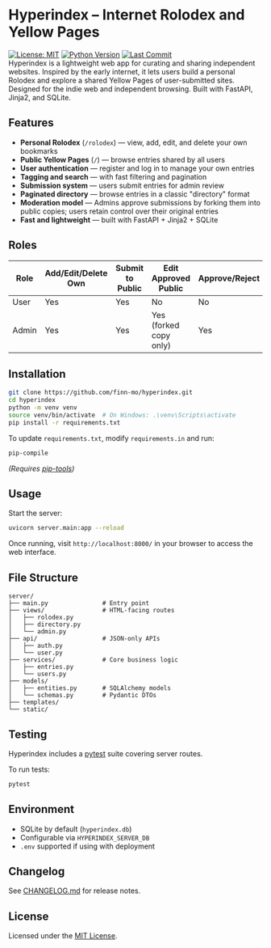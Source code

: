 # Hyperindex – Internet Rolodex and Yellow Pages
[![License: MIT](https://img.shields.io/badge/License-MIT-blue.svg)](LICENSE)
[![Python Version](https://img.shields.io/badge/python-3.8+-blue.svg)](https://www.python.org/)
[![Last Commit](https://img.shields.io/github/last-commit/finn-mo/hyperindex.svg)](https://github.com/finn-mo/hyperindex/commits/main)  
Hyperindex is a lightweight web app for curating and sharing independent websites. Inspired by the early internet, it lets users build a personal Rolodex and explore a shared Yellow Pages of user-submitted sites. Designed for the indie web and independent browsing. Built with FastAPI, Jinja2, and SQLite.

## Features
- **Personal Rolodex** (`/rolodex`) — view, add, edit, and delete your own bookmarks
- **Public Yellow Pages** (`/`) — browse entries shared by all users
- **User authentication** — register and log in to manage your own entries
- **Tagging and search** — with fast filtering and pagination
- **Submission system** — users submit entries for admin review
- **Paginated directory** — browse entries in a classic "directory" format
- **Moderation model** — Admins approve submissions by forking them into public copies; users retain control over their original entries
- **Fast and lightweight** — built with FastAPI + Jinja2 + SQLite

## Roles
| Role  | Add/Edit/Delete Own  | Submit to Public  | Edit Approved Public  | Approve/Reject |
|-------|----------------------|-------------------|-----------------------|----------------|
| User  | Yes                  | Yes               | No                    | No             |
| Admin | Yes                  | Yes               | Yes (forked copy only)| Yes            |


## Installation
```bash
git clone https://github.com/finn-mo/hyperindex.git
cd hyperindex
python -m venv venv
source venv/bin/activate  # On Windows: .\venv\Scripts\activate
pip install -r requirements.txt
```

To update `requirements.txt`, modify `requirements.in` and run:
```bash
pip-compile
```
*(Requires [pip-tools](https://github.com/jazzband/pip-tools))*

## Usage
Start the server:
```bash
uvicorn server.main:app --reload
```
Once running, visit `http://localhost:8000/` in your browser to access the web interface.

## File Structure
```
server/
├── main.py               # Entry point
├── views/                # HTML-facing routes
│   ├── rolodex.py
│   ├── directory.py
│   └── admin.py
├── api/                  # JSON-only APIs
│   ├── auth.py
│   └── user.py
├── services/             # Core business logic
│   ├── entries.py
│   └── users.py
├── models/
│   ├── entities.py       # SQLAlchemy models
│   └── schemas.py        # Pydantic DTOs
├── templates/
└── static/
```

## Testing
Hyperindex includes a [pytest](https://docs.pytest.org/) suite covering server routes.

To run tests:
```bash
pytest
```

## Environment
- SQLite by default (`hyperindex.db`)
- Configurable via `HYPERINDEX_SERVER_DB`
- `.env` supported if using with deployment

## Changelog
See [CHANGELOG.md](CHANGELOG.md) for release notes.

## License
Licensed under the [MIT License](LICENSE).